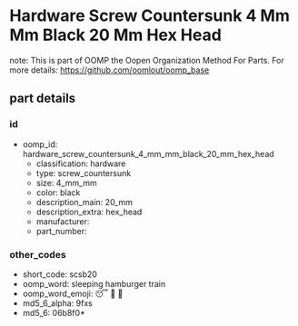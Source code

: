 # Hardware Screw Countersunk 4 Mm Mm Black 20 Mm Hex Head  

note: This is part of OOMP the Oopen Organization Method For Parts. For more details: https://github.com/oomlout/oomp_base

##  part details





### id
* oomp_id: hardware_screw_countersunk_4_mm_mm_black_20_mm_hex_head
  * classification: hardware
  * type: screw_countersunk
  * size: 4_mm_mm
  * color: black
  * description_main: 20_mm
  * description_extra: hex_head
  * manufacturer: 
  * part_number: 

### other_codes
* short_code: scsb20
* oomp_word: sleeping hamburger train
* oomp_word_emoji: :sleeping: :hamburger: :train:
* md5_6_alpha: 9fxs
* md5_6: 06b8f0* 